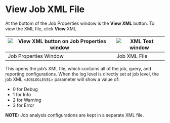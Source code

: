 # View Job XML File

At the bottom of the Job Properties window is the __View XML__ button. To view the XML file, click __View__ XML.

| ![View XML button on Job Properties window](/img/product_docs/accessanalyzer/accessanalyzer/enterpriseauditor/admin/jobs/job/properties/viewxmlbutton.png) | ![XML Text window](/img/product_docs/accessanalyzer/accessanalyzer/enterpriseauditor/admin/jobs/job/properties/viewxml.png) |
| --- | --- |
| Job Properties Window | Job XML File |

This opens the job’s XML file, which contains all of the job, query, and reporting configurations. When the log level is directly set at job level, the job XML ```<JOBLOGLEVEL>``` parameter will show a value of:

- 0 for Debug
- 1 for Info
- 2 for Warning
- 3 for Error

__NOTE:__ Job analysis configurations are kept in a separate XML file.
